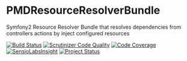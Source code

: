 PMDResourceResolverBundle
===============

Symfony2 Resource Resolver Bundle that resolves dependencies from controllers actions by inject configured resources

[![Build Status](https://secure.travis-ci.org/piotrminkina/resource-resolver-bundle.png)](https://travis-ci.org/piotrminkina/resource-resolver-bundle)
[![Scrutinizer Code Quality](https://scrutinizer-ci.com/g/piotrminkina/resource-resolver-bundle/badges/quality-score.png?b=master)](https://scrutinizer-ci.com/g/piotrminkina/resource-resolver-bundle/?branch=master)
[![Code Coverage](https://scrutinizer-ci.com/g/piotrminkina/resource-resolver-bundle/badges/coverage.png?b=master)](https://scrutinizer-ci.com/g/piotrminkina/resource-resolver-bundle/?branch=master)
[![SensioLabsInsight](https://insight.sensiolabs.com/projects/d6d8bc41-0546-475d-a705-0c241e0a9043/mini.png)](https://insight.sensiolabs.com/projects/d6d8bc41-0546-475d-a705-0c241e0a9043)
[![Project Status](http://stillmaintained.com/piotrminkina/resource-resolver-bundle.png)](http://stillmaintained.com/piotrminkina/resource-resolver-bundle)
